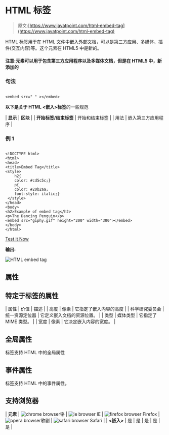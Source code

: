 # HTML <embed>标签

> 原文:[https://www.javatpoint.com/html-embed-tag](https://www.javatpoint.com/html-embed-tag)

HTML <embed>标签用于在 HTML 文件中嵌入外部文档，可以是第三方应用、多媒体、插件(交互内容)等。这个元素在 HTML5 中是新的。

#### 注意:<embed>元素可以用于包含第三方应用程序以及多媒体文档，但是在 HTML5 中，新添加的

<audio>和<video>元素特别用于在 HTML 文档中嵌入多媒体。</video></audio>

### 句法

```

<embed src=" " ></embed> 

```

**以下是关于 HTML <嵌入>标签**的一些规范

| **显示** | **区块** |
| **开始标签/结束标签** | 开始和结束标签 |
| 用法 | 嵌入第三方应用程序 |

### 例 1

```

<!DOCTYPE html>
<html>
<head>
<title>Embed Tag</title>
<style>
	h2{
	color: #cd5c5c;}
	p{
	color: #20b2aa;
	font-style: italic;}
 </style>
</head>
<body>
<h2>Example of embed tag</h2>
<p>The Dancing Penguin</p>
<embed src="giphy.gif" height="200" width="300"></embed>
</body>
</html>

```

[Test it Now](https://www.javatpoint.com/oprweb/test.jsp?filename=htmlembedtag)

**输出:**

![HTML embed tag](../Images/9b0b19dc20f9459f22d939c2b472e0f4.png)

## 属性

## 特定于标签的属性

| 属性 | 价值 | 描述 |
| 高度 | 像素 | 它指定了嵌入内容的高度 |
| 科学研究委员会 | 统一资源定位器 | 它定义嵌入文档的资源位置。 |
| 类型 | 媒体类型 | 它指定了 MIME 类型。 |
| 宽度 | 像素 | 它决定嵌入内容的宽度。 |

## 全局属性

<embed>标签支持 HTML 中的全局属性

## 事件属性

<embed>标签支持 HTML 中的事件属性。

## 支持浏览器

| **元素** | ![chrome browser](../Images/4fbdc93dc2016c5049ed108e7318df19.png)铬 | ![ie browser](../Images/83dd23df1fe8373fd5bf054b2c1dd88b.png) IE | ![firefox browser](../Images/4f001fff393888a8a807ed29b28145d1.png) Firefox | ![opera browser](../Images/6cad4a592cc69a052056a0577b4aac65.png)歌剧 | ![safari browser](../Images/a0f6a9711a92203c5dc5c127fe9c9fca.png) Safari |
| **<嵌入>** | 是 | 是 | 是 | 是 | 是 |